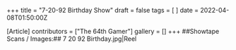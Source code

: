 +++
title = "7-20-92 Birthday Show"
draft = false
tags = [ ]
date = 2022-04-08T01:50:00Z

[Article]
contributors = ["The 64th Gamer"]
gallery = []
+++
##Showtape Scans / Images:##
<gallery>
7 20 92 Birthday.jpg|Reel
</gallery>